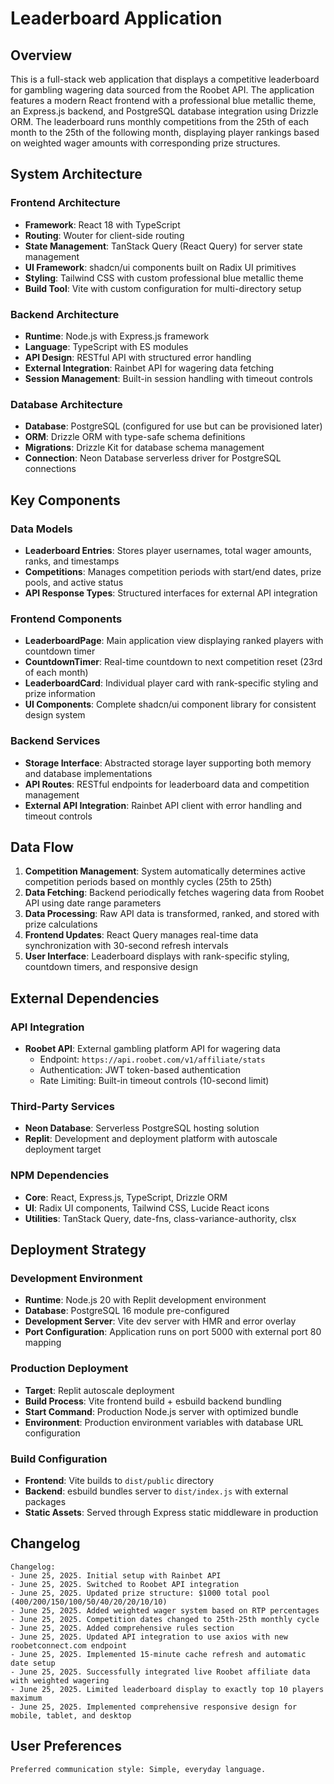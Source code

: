 # Leaderboard Application

## Overview

This is a full-stack web application that displays a competitive leaderboard for gambling wagering data sourced from the Roobet API. The application features a modern React frontend with a professional blue metallic theme, an Express.js backend, and PostgreSQL database integration using Drizzle ORM. The leaderboard runs monthly competitions from the 25th of each month to the 25th of the following month, displaying player rankings based on weighted wager amounts with corresponding prize structures.

## System Architecture

### Frontend Architecture
- **Framework**: React 18 with TypeScript
- **Routing**: Wouter for client-side routing
- **State Management**: TanStack Query (React Query) for server state management
- **UI Framework**: shadcn/ui components built on Radix UI primitives
- **Styling**: Tailwind CSS with custom professional blue metallic theme
- **Build Tool**: Vite with custom configuration for multi-directory setup

### Backend Architecture
- **Runtime**: Node.js with Express.js framework
- **Language**: TypeScript with ES modules
- **API Design**: RESTful API with structured error handling
- **External Integration**: Rainbet API for wagering data fetching
- **Session Management**: Built-in session handling with timeout controls

### Database Architecture
- **Database**: PostgreSQL (configured for use but can be provisioned later)
- **ORM**: Drizzle ORM with type-safe schema definitions
- **Migrations**: Drizzle Kit for database schema management
- **Connection**: Neon Database serverless driver for PostgreSQL connections

## Key Components

### Data Models
- **Leaderboard Entries**: Stores player usernames, total wager amounts, ranks, and timestamps
- **Competitions**: Manages competition periods with start/end dates, prize pools, and active status
- **API Response Types**: Structured interfaces for external API integration

### Frontend Components
- **LeaderboardPage**: Main application view displaying ranked players with countdown timer
- **CountdownTimer**: Real-time countdown to next competition reset (23rd of each month)
- **LeaderboardCard**: Individual player card with rank-specific styling and prize information
- **UI Components**: Complete shadcn/ui component library for consistent design system

### Backend Services
- **Storage Interface**: Abstracted storage layer supporting both memory and database implementations
- **API Routes**: RESTful endpoints for leaderboard data and competition management
- **External API Integration**: Rainbet API client with error handling and timeout controls

## Data Flow

1. **Competition Management**: System automatically determines active competition periods based on monthly cycles (25th to 25th)  
2. **Data Fetching**: Backend periodically fetches wagering data from Roobet API using date range parameters
3. **Data Processing**: Raw API data is transformed, ranked, and stored with prize calculations
4. **Frontend Updates**: React Query manages real-time data synchronization with 30-second refresh intervals
5. **User Interface**: Leaderboard displays with rank-specific styling, countdown timers, and responsive design

## External Dependencies

### API Integration
- **Roobet API**: External gambling platform API for wagering data  
  - Endpoint: `https://api.roobet.com/v1/affiliate/stats`
  - Authentication: JWT token-based authentication
  - Rate Limiting: Built-in timeout controls (10-second limit)

### Third-Party Services
- **Neon Database**: Serverless PostgreSQL hosting solution
- **Replit**: Development and deployment platform with autoscale deployment target

### NPM Dependencies
- **Core**: React, Express.js, TypeScript, Drizzle ORM
- **UI**: Radix UI components, Tailwind CSS, Lucide React icons
- **Utilities**: TanStack Query, date-fns, class-variance-authority, clsx

## Deployment Strategy

### Development Environment
- **Runtime**: Node.js 20 with Replit development environment
- **Database**: PostgreSQL 16 module pre-configured
- **Development Server**: Vite dev server with HMR and error overlay
- **Port Configuration**: Application runs on port 5000 with external port 80 mapping

### Production Deployment
- **Target**: Replit autoscale deployment
- **Build Process**: Vite frontend build + esbuild backend bundling
- **Start Command**: Production Node.js server with optimized bundle
- **Environment**: Production environment variables with database URL configuration

### Build Configuration
- **Frontend**: Vite builds to `dist/public` directory
- **Backend**: esbuild bundles server to `dist/index.js` with external packages
- **Static Assets**: Served through Express static middleware in production

## Changelog

```
Changelog:
- June 25, 2025. Initial setup with Rainbet API
- June 25, 2025. Switched to Roobet API integration
- June 25, 2025. Updated prize structure: $1000 total pool (400/200/150/100/50/40/20/20/10/10)
- June 25, 2025. Added weighted wager system based on RTP percentages
- June 25, 2025. Competition dates changed to 25th-25th monthly cycle
- June 25, 2025. Added comprehensive rules section
- June 25, 2025. Updated API integration to use axios with new roobetconnect.com endpoint
- June 25, 2025. Implemented 15-minute cache refresh and automatic date setup
- June 25, 2025. Successfully integrated live Roobet affiliate data with weighted wagering
- June 25, 2025. Limited leaderboard display to exactly top 10 players maximum
- June 25, 2025. Implemented comprehensive responsive design for mobile, tablet, and desktop
```

## User Preferences

```
Preferred communication style: Simple, everyday language.
```